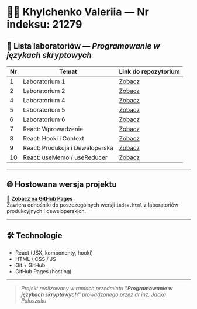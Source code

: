# 👩‍💻 Khylchenko Valeriia — Nr indeksu: 21279

## 🧪 Lista laboratoriów — *Programowanie w językach skryptowych*

| Nr | Temat                          | Link do repozytorium                                                                 |
|----|--------------------------------|---------------------------------------------------------------------------------------|
| 1  | Laboratorium 1                 | [Zobacz](https://github.com/DzhynHo/KhylchenkoValeriia21279/tree/main/Laboratorium1) |
| 2  | Laboratorium 2                 | [Zobacz](https://github.com/DzhynHo/KhylchenkoValeriia21279/tree/main/Laboratorium2) |
| 4  | Laboratorium 4                 | [Zobacz](https://github.com/DzhynHo/ProgramowanieWJezykachSkryptowych/tree/main/Laboratorium4) |
| 5  | Laboratorium 5                 | [Zobacz](https://github.com/DzhynHo/ProgramowanieWJezykachSkryptowych/tree/main/Laboratorium5) |
| 6  | Laboratorium 6                 | [Zobacz](https://github.com/DzhynHo/ProgramowanieWJezykachSkryptowych/tree/main/Laboratorium6) |
| 7  | React: Wprowadzenie            | [Zobacz](https://github.com/DzhynHo/ProgramowanieWJezykachSkryptowych/tree/main/Laboratorium7dev) |
| 8  | React: Hooki i Context         | [Zobacz](https://github.com/DzhynHo/ProgramowanieWJezykachSkryptowych/tree/main/Laboratorium8dev) |
| 9  | React: Produkcja i Deweloperska | [Zobacz](https://github.com/DzhynHo/ProgramowanieWJezykachSkryptowych/tree/main/Laboratorium9dev) |
| 10 | React: useMemo / useReducer    | [Zobacz](https://github.com/DzhynHo/ProgramowanieWJezykachSkryptowych/tree/main/Laboratorium10dev) |

---

## 🌐 Hostowana wersja projektu

🔗 **[Zobacz na GitHub Pages](https://dzhynho.github.io/ProgramowanieWJezykachSkryptowych/)**  
Zawiera odnośniki do poszczególnych wersji `index.html` z laboratoriów produkcyjnych i deweloperskich.

---

## 🛠 Technologie

- React (JSX, komponenty, hooki)
- HTML / CSS / JS
- Git + GitHub
- GitHub Pages (hosting)

---

> _Projekt realizowany w ramach przedmiotu **"Programowanie w językach skryptowych"** prowadzonego przez dr inż. Jacka Paluszaka_
